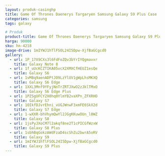 ```yaml
---
layout: produk-casinghp
title: Game Of Thrones Daenerys Targaryen Samsung Galaxy S9 Plus Case
categories: samsung
tags: galaxy

# Produk
product-title: Game Of Thrones Daenerys Targaryen Samsung Galaxy S9 Plus Case
harga: 90000
sku: hn-4218
image-drive: 1mIYWJ1hTlFSOL24I5Dpw-XjfBaGCgcd0
gallery:
  - url: 1P_17X9CXs3l6FdFoZQv3bYrIYQgmavxr
    title: Galaxy Note 8
  - url: 1f_uUcKCZTIKA05vcX2XMXCfHEUZ1esQe
    title: Galaxy S6
  - url: 1vM8q9aenADPtJO9LzYlUV1gWpLhsMKXQ
    title: Galaxy S6 Edge
  - url: 1XXL3Mnf9YFyjNnTrZRTJXwO2zJklTMxO
    title: Galaxy S6 Edge Plus
  - url: 1PZSgUFCY2X0hq0YlmYB2vaXPn_ZFXRHO
    title: Galaxy S7
  - url: 1OIkfDJvrEhni_vUGJWnwF3xmFE6SkX2d
    title: Galaxy S7 Edge
  - url: 1-wXXR-bhVhymQwYl2JGgKKuwOUn_l0WZ
    title: Galaxy S8
  - url: 1jsPyJXoCM7l2akqf8ne2T1cPICGfWzxW
    title: Galaxy S8 Plus
  - url: 1sbhBqGokzAWdFzaD4scShZu2bwrA5oRV
    title: Galaxy S9
  - url: 1mIYWJ1hTlFSOL24I5Dpw-XjfBaGCgcd0
    title: Galaxy S9 Plus
---
```

